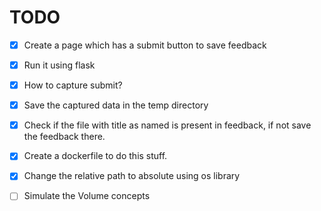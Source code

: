 # TODO

- [X] Create a page which has a submit button to save feedback
- [X] Run it using flask
- [X] How to capture submit?

- [X] Save the captured data in the temp directory
- [X] Check if the file with title as named is present in feedback, if not save the feedback there.

- [X] Create a dockerfile to do this stuff.

- [X] Change the relative path to absolute using os library

- [ ] Simulate the Volume concepts